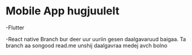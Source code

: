 # Mobile App hugjuulelt
-Flutter  






-React native
Branch bur deer uur uuriin gesen daalgavaruud baigaa.
Ta branch aa songood read.me unshij daalgavraa medej avch bolno
